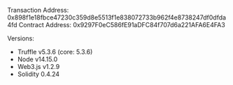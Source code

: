 Transaction Address: 0x898f1e18fbce47230c359d8e5513f1e838072733b962f4e8738247df0dfda4fd
Contract Address: 0x9297F0eC586fE91aDFC84f707d6a221AFA6E4FA3

Versions:

- Truffle v5.3.6 (core: 5.3.6)
- Node v14.15.0
- Web3.js v1.2.9
- Solidity 0.4.24
